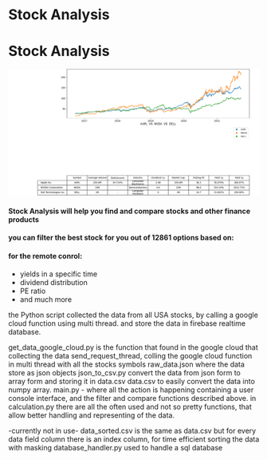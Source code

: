# Stock Analysis	

<h1>Stock Analysis</h1>

<img src="https://github.com/eilon1996/stock-analysis/blob/master/stock.png" width="512" height="253"/>

<h4>Stock Analysis will help you find and compare stocks and other finance products</h4>
<h4>you can filter the best stock for you out of 12861 options based on:</h4>

<h4>for the remote conrol:  </h4>
<ul>
  <li>yields in a specific time</li>
  <li>dividend distribution</li>
  <li>PE ratio  </li>
  <li>and much more </li>
</ul>

 
the Python script collected the data from all USA stocks, by calling a google cloud function using multi thread.
and store the data in firebase realtime database.

get_data_google_cloud.py is the function that found in the google cloud that collecting the data
send_request_thread, colling the google cloud function in multi thread with all the stocks symbols
raw_data.json where the data store as json objects
json_to_csv.py convert the data from json form to array form and storing it in data.csv
data.csv to easily convert the data into numpy array.
main.py - where all the action is happening containing a user console interface, and the filter and compare functions described above.
in calculation.py there are all the often used and not so pretty functions, that allow better handling and representing of the data.

-currently not in use-
data_sorted.csv is the same as data.csv but for every data field column there is an index column,
for time efficient sorting the data with masking
database_handler.py used to handle a sql database
